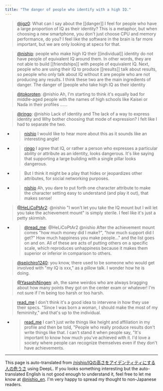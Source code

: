 ```yaml
---
title: "The danger of people who identify with a high IQ."
---
```


> [@igz0](https://twitter.com/igz0/status/1653055719300800513?s=20): What can I say about the [[danger]] I feel for people who have a large proportion of IQ as their identity?
> This is a metaphor, but when choosing a new smartphone, you don't just choose CPU and memory performance, do you?
> I feel like the software in the brain is far more important, but we are only looking at specs for that.

> [@nishio](https://twitter.com/nishio/status/1653061529695305729?s=20): people who make high IQ their [[individual]] identity do not have people of equivalent IQ around them. In other words, they are not able to build [[friendships]] with people of equivalent IQ.
> Next, people who are using their IQ to produce [[results]] talk about results, so people who only talk about IQ without it are people who are not producing any results.
> I think these two are the main ingredients of danger.
The danger of [people who take high IQ as their identity

> [@tokoroten](https://twitter.com/tokoroten/status/1653146999225724928?s=20): @nishio Ah, I'm starting to think it's equally bad for middle-aged people with the names of high schools like Kaisei or Nada in their profiles ......

> [@ringo](https://twitter.com/ringo/status/1653146403575840771?s=20): @nishio Lack of identity and
> The lack of a way to express identity and
> Why bother choosing that mode of expression?
> I felt like I had to separate the two.
- > [nishio](https://twitter.com/nishio/status/1653223555864092672) I would like to hear more about this as it sounds like an interesting angle!
- > [ringo](https://twitter.com/ringo/status/1653227869802475520) I agree that IQ, or rather a person who expresses a particular ability or attribute as an identity, looks dangerous. It's like saying that supporting a large building with a single pillar looks dangerous.
- >  But I think it might be a play that hides or jeopardizes other attributes, for social networking purposes.
- > [nishio](https://twitter.com/nishio/status/1653231485430927362) Ah, you dare to put forth one character attribute to make the character setting easy to understand (and play it out), that makes sense!


> [@HeLiCoPtAr2](https://twitter.com/HeLiCoPtAr2/status/1653138466371432448?s=20): @nishio "I won't let you take the IQ mount but I will let you take the achievement mount" is simply sterile. I feel like it's just a petty skirmish.
- > [@read_me](https://twitter.com/read_me/status/1653163016521908225?s=20): @HeLiCoPtAr2 @nishio After the achievement mount comes "how much money did I make?", "how much support did I get?" How much happiness you make people..." and the list goes on and on. All of these are acts of putting others on a specific scale, which reproduces unhappiness because it makes them superior or inferior in comparison to others.

> [@seiichiro1240](https://twitter.com/seiichiro1240/status/1653200012304867328?s=20): you know, there used to be someone who would get involved with "my IQ is xxx," as a pillow talk. I wonder how he is doing.

> [@YasashiNingen](https://twitter.com/YasashiNingen/status/1653150075563184129?s=20): ah, the same weirdos who are always bragging about how many points they got on the center exam or whatever! I'm not sure if I'm being too harsh or too harsh.

> [read_me](https://twitter.com/read_me/status/1653162133662892033) I don't think it's a good idea to intervene in how they use their specs.
>  "Since I was born a woman, I should make the most of my femininity," and that's up to the individual.
- > [read_me](https://twitter.com/read_me/status/1653168494886932481) I can't just write things like height and affiliation in my profile and then be told, "People who really produce results don't write things like that. I can't stand it when people say, "It's important to know how much you've achieved with it. I'd love a society where people can recognize themselves even if they don't have achievements.

---
This page is auto-translated from [/nishio/IQの高さをアイデンティティにする人の危うさ](https://scrapbox.io/nishio/IQの高さをアイデンティティにする人の危うさ) using DeepL. If you looks something interesting but the auto-translated English is not good enough to understand it, feel free to let me know at [@nishio_en](https://twitter.com/nishio_en). I'm very happy to spread my thought to non-Japanese readers.